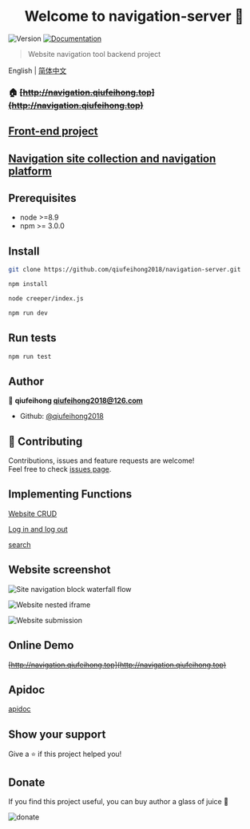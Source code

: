 <h1 align="center">Welcome to navigation-server 👋</h1>
<p>
  <img alt="Version" src="https://img.shields.io/badge/version-0.0.1-blue.svg?cacheSeconds=2592000" />
  <a href="http://navigation.qiufeihong.top">
    <img alt="Documentation" src="https://img.shields.io/badge/documentation-yes-brightgreen.svg" target="_blank" />
  </a>
</p>

> Website navigation tool backend project

English | [简体中文](./README-zh.md)

### 🏠  ~~[http://navigation.qiufeihong.top](http://navigation.qiufeihong.top)~~

## [Front-end project](https://github.com/qiufeihong2018/navigation-web)

## [Navigation site collection and navigation platform](https://www.qiufeihong.top/technical-summary/navigation/)

## Prerequisites

- node >=8.9
- npm >= 3.0.0
  
## Install

```sh
git clone https://github.com/qiufeihong2018/navigation-server.git

npm install 

node creeper/index.js 

npm run dev
```

## Run tests

```sh
npm run test
```

## Author

👤 **qiufeihong <qiufeihong2018@126.com>**

* Github: [@qiufeihong2018](https://github.com/qiufeihong2018)

## 🤝 Contributing

Contributions, issues and feature requests are welcome!<br />Feel free to check [issues page](https://github.com/qiufeihong2018/navigation-server/issues).


## Implementing Functions

[Website CRUD](http://images.qiufeihong.top/nAdd.webm)

[Log in and log out](http://images.qiufeihong.top/nLogin.webm)

[search](http://images.qiufeihong.top/nSearch.webm)


## Website screenshot

![Site navigation block waterfall flow](http://images.qiufeihong.top/n1.png)

![Website nested iframe](http://images.qiufeihong.top/n2.png)

![Website submission](http://images.qiufeihong.top/n3.png)

## Online Demo

 ~~[http://navigation.qiufeihong.top](http://navigation.qiufeihong.top)~~

## Apidoc

[apidoc](https://github.com/qiufeihong2018/navigation-server/tree/master/doc/index.html)

## Show your support

Give a ⭐️ if this project helped you!


## Donate

If you find this project useful, you can buy author a glass of juice :tropical_drink:

![donate](http://images.qiufeihong.top/pay.png)

